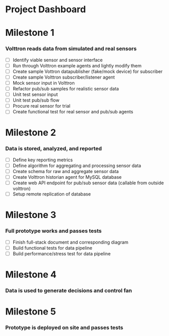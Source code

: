 # Project Dashboard

# Milestone 1
### Volttron reads data from simulated and real sensors
- [ ] Identify viable sensor and sensor interface
- [ ] Run through Volttron example agents and lightly modify them 
- [ ] Create sample Vottron datapublisher (fake/mock device) for subscriber 
- [ ] Create sample Volttron subscriber/listener agent
- [ ] Mock sensor input in Volttron
- [ ] Refactor pub/sub samples for realistic sensor data
- [ ] Unit test sensor input
- [ ] Unit test pub/sub flow 
- [ ] Procure real sensor for trial
- [ ] Create functional test for real sensor and pub/sub agents

# Milestone 2
### Data is stored, analyzed, and reported
- [ ] Define key reporting metrics
- [ ] Define algorithm for aggregating and processing sensor data
- [ ] Create schema for raw and aggregate sensor data
- [ ] Create Volttron historian agent for MySQL database
- [ ] Create web API endpoint for pub/sub sensor data (callable from outside volttron)
- [ ] Setup remote replication of database

# Milestone 3
### Full prototype works and passes tests
- [ ] Finish full-stack document and corresponding diagram
- [ ] Build functional tests for data pipeline
- [ ] Build performance/stress test for data pipeline

# Milestone 4
### Data is used to generate decisions and control fan

# Milestone 5
### Prototype is deployed on site and passes tests